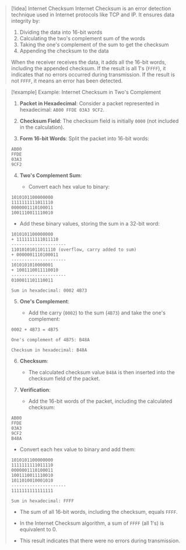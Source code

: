 

> [!idea] Internet Checksum
> Internet Checksum is an error detection technique used in Internet protocols like TCP and IP. It ensures data integrity by:
> 
> 1. Dividing the data into 16-bit words
> 2. Calculating the two's complement sum of the words
> 3. Taking the one's complement of the sum to get the checksum
> 4. Appending the checksum to the data
> 
> When the receiver receives the data, it adds all the 16-bit words, including the appended checksum. If the result is all 1's (`FFFF`), it indicates that no errors occurred during transmission. If the result is not `FFFF`, it means an error has been detected.

> [!example] Example: Internet Checksum in Two's Complement
> 
> 1. **Packet in Hexadecimal**: Consider a packet represented in hexadecimal: `AB00 FFDE 03A3 9CF2`.
> 
> 2. **Checksum Field**: The checksum field is initially `0000` (not included in the calculation).
> 
> 3. **Form 16-bit Words**: Split the packet into 16-bit words:
> 
> ```
> AB00
> FFDE
> 03A3
> 9CF2
> ```
> 
> 4. **Two's Complement Sum**:
> 
>    - Convert each hex value to binary:
> 
> ```
> 1010101100000000
> 1111111111011110
> 0000001110100011
> 1001110011110010
> ```
> 
>    - Add these binary values, storing the sum in a 32-bit word:
> 
> ```
> 1010101100000000
> + 1111111111011110
> ---------------------
> 11010101011011110 (overflow, carry added to sum)
> + 0000001110100011
> ---------------------
> 1010101010000001
> + 1001110011110010
> ---------------------
> 0100011101110011
> 
> Sum in hexadecimal: 0002 4B73
> ```
> 
> 5. **One's Complement**:
> 
>    - Add the carry (`0002`) to the sum (`4B73`) and take the one's complement:
> 
> ```
> 0002 + 4B73 = 4B75
> 
> One's complement of 4B75: B48A
> 
> Checksum in hexadecimal: B48A
> ```
> 
> 6. **Checksum**:
> 
>    - The calculated checksum value `B48A` is then inserted into the checksum field of the packet.
> 
> 7. **Verification**:
> 
>    - Add the 16-bit words of the packet, including the calculated checksum:
> 
> ```
> AB00
> FFDE
> 03A3
> 9CF2
> B48A
> ```
> 
>    - Convert each hex value to binary and add them:
> 
> ```
> 1010101100000000
> 1111111111011110
> 0000001110100011
> 1001110011110010
> 1011010010001010
> ---------------------
> 1111111111111111
> 
> Sum in hexadecimal: FFFF
> ```
> 
>    - The sum of all 16-bit words, including the checksum, equals `FFFF`.
> 
>    - In the Internet Checksum algorithm, a sum of `FFFF` (all 1's) is equivalent to 0.
> 
>    - This result indicates that there were no errors during transmission.
